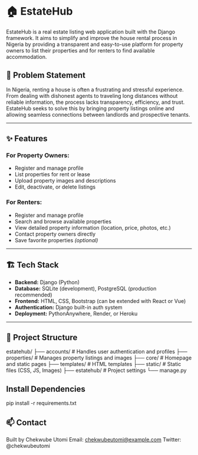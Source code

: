 # 🏠 EstateHub

EstateHub is a real estate listing web application built with the Django framework. It aims to simplify and improve the house rental process in Nigeria by providing a transparent and easy-to-use platform for property owners to list their properties and for renters to find available accommodation.

## 🚀 Problem Statement

In Nigeria, renting a house is often a frustrating and stressful experience. From dealing with dishonest agents to traveling long distances without reliable information, the process lacks transparency, efficiency, and trust. EstateHub seeks to solve this by bringing property listings online and allowing seamless connections between landlords and prospective tenants.

---

## ✨ Features

### For Property Owners:
- Register and manage profile
- List properties for rent or lease
- Upload property images and descriptions
- Edit, deactivate, or delete listings

### For Renters:
- Register and manage profile
- Search and browse available properties
- View detailed property information (location, price, photos, etc.)
- Contact property owners directly
- Save favorite properties *(optional)*

---

## 🏗️ Tech Stack

- **Backend:** Django (Python)
- **Database:** SQLite (development), PostgreSQL (production recommended)
- **Frontend:** HTML, CSS, Bootstrap (can be extended with React or Vue)
- **Authentication:** Django built-in auth system
- **Deployment:** PythonAnywhere, Render, or Heroku

---

## 📁 Project Structure
estatehub/
├── accounts/ # Handles user authentication and profiles
├── properties/ # Manages property listings and images
├── core/ # Homepage and static pages
├── templates/ # HTML templates
├── static/ # Static files (CSS, JS, Images)
├── estatehub/ # Project settings
└── manage.py

## Install Dependencies
pip install -r requirements.txt



## 📫 Contact
Built by Chekwube Utomi
Email: chekwubeutomi@example.com
Twitter: @chekwubeutomi
